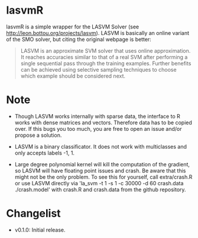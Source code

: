 # lasvmR

lasvmR is a simple wrapper for the LASVM Solver (see http://leon.bottou.org/projects/lasvm). LASVM is basically an online variant of the SMO solver, but citing the original webpage is better:

> LASVM is an approximate SVM solver that uses online approximation. It reaches accuracies similar to that of a real SVM after performing a single sequential pass through the training examples. Further benefits can be achieved using selective sampling techniques to choose which example should be considered next.


# Note

- Though LASVM works internally with sparse data, the interface to R works with dense matrices and vectors. Therefore data has to be copied over. If this bugs you too much, you are free to open an issue and/or propose a solution.

- LASVM is a binary classificator. It does not work with multiclasses and only accepts labels -1, 1.

- Large degree polynomial kernel will kill the computation of the gradient, so LASVM will have floating point issues and crash. Be aware that this might not be the only problem. To see this for yourself, call extra/crash.R or use LASVM directly via 'la_svm -t 1 -s 1 -c 30000 -d 60 crash.data ./crash.model' with crash.R and crash.data from the github repository.



# Changelist

- v0.1.0: Initial release.
